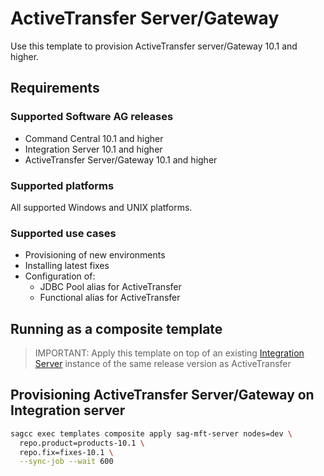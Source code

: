 # ActiveTransfer Server/Gateway

Use this template to provision ActiveTransfer server/Gateway 10.1 and higher.

## Requirements

### Supported Software AG releases

* Command Central 10.1 and higher
* Integration Server 10.1 and higher
* ActiveTransfer Server/Gateway 10.1 and higher

### Supported platforms

All supported Windows and UNIX platforms.

### Supported use cases

* Provisioning of new environments
* Installing latest fixes
* Configuration of:
  * JDBC Pool alias for ActiveTransfer
  * Functional alias for ActiveTransfer

## Running as a composite template

> IMPORTANT: Apply this template on top of an existing [Integration Server](../templates/sag-is-server) instance of the same release version as ActiveTransfer

## Provisioning ActiveTransfer Server/Gateway on Integration server

```bash
sagcc exec templates composite apply sag-mft-server nodes=dev \
  repo.product=products-10.1 \
  repo.fix=fixes-10.1 \
  --sync-job --wait 600
```
